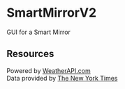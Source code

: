 # SmartMirrorV2
GUI for a Smart Mirror

## Resources
Powered by [WeatherAPI.com](https://www.weatherapi.com/)  
Data provided by [The New York Times](https://developer.nytimes.com)
